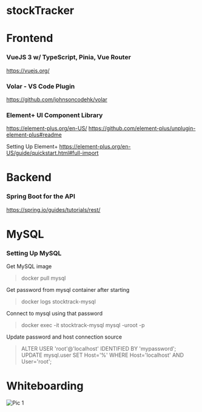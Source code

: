 # stockTracker



# Frontend

### VueJS 3 w/ TypeScript, Pinia, Vue Router
https://vuejs.org/ 

### Volar - VS Code Plugin
https://github.com/johnsoncodehk/volar

### Element+ UI Component Library
https://element-plus.org/en-US/
https://github.com/element-plus/unplugin-element-plus#readme

Setting Up Element+
https://element-plus.org/en-US/guide/quickstart.html#full-import



# Backend
### Spring Boot for the API
https://spring.io/guides/tutorials/rest/

# MySQL
### Setting Up MySQL
Get MySQL image
> docker pull mysql

Get password from mysql container after starting
> docker logs stocktrack-mysql

Connect to mysql using that password
> docker exec -it stocktrack-mysql mysql -uroot -p

Update password and host connection source
> ALTER USER 'root'@'localhost' IDENTIFIED BY 'mypassword';
> UPDATE mysql.user SET Host='%' WHERE Host='localhost' AND User='root';


# Whiteboarding
![Pic 1](https://github.com/lb4001/stockTracker/blob/ed1c20c59f5a0fa6ff41e0ba820eba00070e82fd/whiteboard/IMG_5060.HEIC?raw=true)